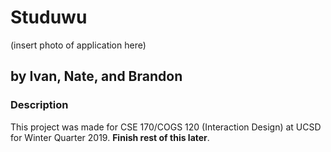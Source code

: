 # Studuwu

(insert photo of application here)

## by Ivan, Nate, and Brandon

### Description
This project was made for CSE 170/COGS 120 (Interaction Design) at UCSD for
Winter Quarter 2019. **Finish rest of this later**.

